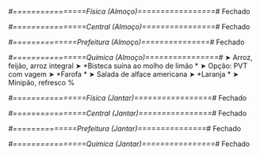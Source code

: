 
*#================Física (Almoço)=================#*
Fechado

*#================Central (Almoço)================#*
Fechado

*#==============Prefeitura (Almoço)===============#*
Fechado

*#================Química (Almoço)================#*
➤ Arroz, feijão, arroz integral
➤ *Bisteca suína ao molho de limão *
➤ Opção: PVT com vagem 
➤ *Farofa *
➤ Salada de alface americana 
➤ *Laranja *
➤ Minipão, refresco
%

*#================Física (Jantar)=================#*
Fechado

*#================Central (Jantar)================#*
Fechado

*#==============Prefeitura (Jantar)===============#*
Fechado

*#================Química (Jantar)================#*
Fechado
